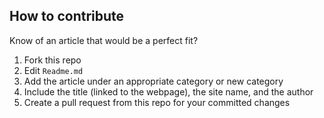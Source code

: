 ## How to contribute

Know of an article that would be a perfect fit?

1. Fork this repo
2. Edit `Readme.md`
3. Add the article under an appropriate category or new category
4. Include the title (linked to the webpage), the site name, and the author
5. Create a pull request from this repo for your committed changes

